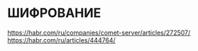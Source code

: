 # ШИФРОВАНИЕ
https://habr.com/ru/companies/comet-server/articles/272507/
https://habr.com/ru/articles/444764/